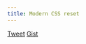 ```yaml
---
title: Modern CSS reset
---
```


[Tweet](https://twitter.com/ellyloel/status/1538752447560110080?s=20&t=gqQCQbDFKU98-fipa6vkKg)
[Gist](https://gist.github.com/EllyLoel/4ff8a6472247e6dd2315fd4038926522)

<script src="https://gist.github.com/EllyLoel/4ff8a6472247e6dd2315fd4038926522.js"></script>
